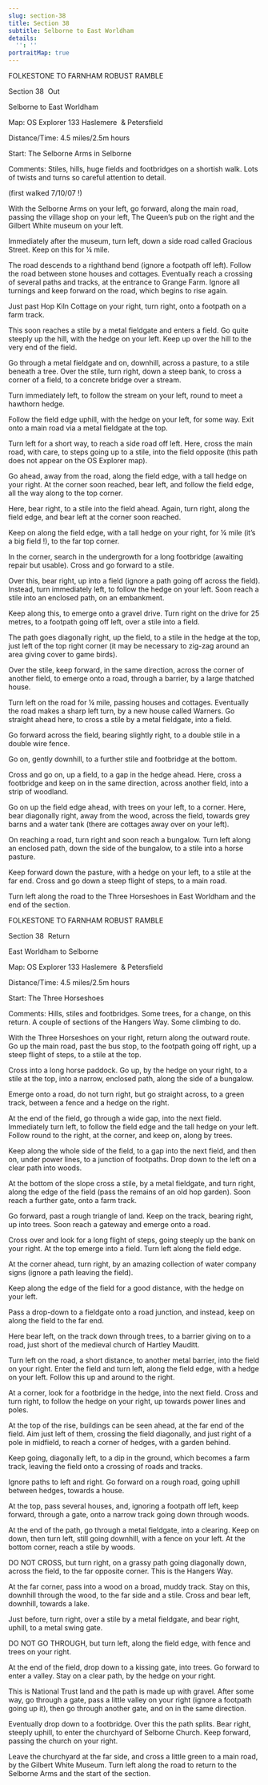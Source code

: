 ```yaml
---
slug: section-38
title: Section 38
subtitle: Selborne to East Worldham
details:
  '': ''
portraitMap: true
---
```

FOLKESTONE TO FARNHAM ROBUST RAMBLE

Section 38  Out

Selborne to East Worldham

Map: OS Explorer 133 Haslemere  & Petersfield

Distance/Time: 4.5 miles/2.5m hours

Start: The Selborne Arms in Selborne

Comments: Stiles, hills, huge fields and footbridges on a shortish walk. Lots of twists and turns so careful attention to detail.

(first walked 7/10/07 !)

With the Selborne Arms on your left, go forward, along the main road, passing the village shop on your left, The Queen’s pub on the right and the Gilbert White museum on your left.

Immediately after the museum, turn left, down a side road called Gracious Street. Keep on this for ¼ mile.

The road descends to a righthand bend (ignore a footpath off left). Follow the road between stone houses and cottages. Eventually reach a crossing of several paths and tracks, at the entrance to Grange Farm. Ignore all turnings and keep forward on the road, which begins to rise again.

Just past Hop Kiln Cottage on your right, turn right, onto a footpath on a farm track.

This soon reaches a stile by a metal fieldgate and enters a field. Go quite steeply up the hill, with the hedge on your left. Keep up over the hill to the very end of the field.

Go through a metal fieldgate and on, downhill, across a pasture, to a stile beneath a tree. Over the stile, turn right, down a steep bank, to cross a corner of a field, to a concrete bridge over a stream.

Turn immediately left, to follow the stream on your left, round to meet a hawthorn hedge.

Follow the field edge uphill, with the hedge on your left, for some way. Exit onto a main road via a metal fieldgate at the top.

Turn left for a short way, to reach a side road off left. Here, cross the main road, with care, to steps going up to a stile, into the field opposite (this path does not appear on the OS Explorer map).

Go ahead, away from the road, along the field edge, with a tall hedge on your right. At the corner soon reached, bear left, and follow the field edge, all the way along to the top corner.

Here, bear right, to a stile into the field ahead. Again, turn right, along the field edge, and bear left at the corner soon reached.

Keep on along the field edge, with a tall hedge on your right, for ¼ mile (it’s a big field !), to the far top corner.

In the corner, search in the undergrowth for a long footbridge (awaiting repair but usable). Cross and go forward to a stile.

Over this, bear right, up into a field (ignore a path going off across the field). Instead, turn immediately left, to follow the hedge on your left. Soon reach a stile into an enclosed path, on an embankment.

Keep along this, to emerge onto a gravel drive. Turn right on the drive for 25 metres, to a footpath going off left, over a stile into a field.

The path goes diagonally right, up the field, to a stile in the hedge at the top, just left of the top right corner (it may be necessary to zig-zag around an area giving cover to game birds).

Over the stile, keep forward, in the same direction, across the corner of another field, to emerge onto a road, through a barrier, by a large thatched house.

Turn left on the road for ¼ mile, passing houses and cottages. Eventually the road makes a sharp left turn, by a new house called Warners. Go straight ahead here, to cross a stile by a metal fieldgate, into a field.

Go forward across the field, bearing slightly right, to a double stile in a double wire fence.

Go on, gently downhill, to a further stile and footbridge at the bottom.

Cross and go on, up a field, to a gap in the hedge ahead. Here, cross a footbridge and keep on in the same direction, across another field, into a strip of woodland.

Go on up the field edge ahead, with trees on your left, to a corner. Here, bear diagonally right, away from the wood, across the field, towards grey barns and a water tank (there are cottages away over on your left).

On reaching a road, turn right and soon reach a bungalow. Turn left along an enclosed path, down the side of the bungalow, to a stile into a horse pasture.

Keep forward down the pasture, with a hedge on your left, to a stile at the far end. Cross and go down a steep flight of steps, to a main road.

Turn left along the road to the Three Horseshoes in East Worldham and the end of the section.

FOLKESTONE TO FARNHAM ROBUST RAMBLE

Section 38  Return

East Worldham to Selborne

Map: OS Explorer 133 Haslemere  & Petersfield

Distance/Time: 4.5 miles/2.5m hours

Start: The Three Horseshoes

Comments: Hills, stiles and footbridges. Some trees, for a change, on this return. A couple of sections of the Hangers Way. Some climbing to do.

With the Three Horseshoes on your right, return along the outward route. Go up the main road, past the bus stop, to the footpath going off right, up a steep flight of steps, to a stile at the top.

Cross into a long horse paddock. Go up, by the hedge on your right, to a stile at the top, into a narrow, enclosed path, along the side of a bungalow.

Emerge onto a road, do not turn right, but go straight across, to a green track, between a fence and a hedge on the right.

At the end of the field, go through a wide gap, into the next field. Immediately turn left, to follow the field edge and the tall hedge on your left. Follow round to the right, at the corner, and keep on, along by trees.

Keep along the whole side of the field, to a gap into the next field, and then on, under power lines, to a junction of footpaths. Drop down to the left on a clear path into woods.

At the bottom of the slope cross a stile, by a metal fieldgate, and turn right, along the edge of the field (pass the remains of an old hop garden). Soon reach a further gate, onto a farm track.

Go forward, past a rough triangle of land. Keep on the track, bearing right, up into trees. Soon reach a gateway and emerge onto a road.

Cross over and look for a long flight of steps, going steeply up the bank on your right. At the top emerge into a field. Turn left along the field edge.

At the corner ahead, turn right, by an amazing collection of water company signs (ignore a path leaving the field).

Keep along the edge of the field for a good distance, with the hedge on your left.

Pass a drop-down to a fieldgate onto a road junction, and instead, keep on along the field to the far end.

Here bear left, on the track down through trees, to a barrier giving on to a road, just short of the medieval church of Hartley Mauditt.

Turn left on the road, a short distance, to another metal barrier, into the field on your right. Enter the field and turn left, along the field edge, with a hedge on your left. Follow this up and around to the right.

At a corner, look for a footbridge in the hedge, into the next field. Cross and turn right, to follow the hedge on your right, up towards power lines and poles.

At the top of the rise, buildings can be seen ahead, at the far end of the field. Aim just left of them, crossing the field diagonally, and just right of a pole in midfield, to reach a corner of hedges, with a garden behind.

Keep going, diagonally left, to a dip in the ground, which becomes a farm track, leaving the field onto a crossing of roads and tracks.

Ignore paths to left and right. Go forward on a rough road, going uphill between hedges, towards a house.

At the top, pass several houses, and, ignoring a footpath off left, keep forward, through a gate, onto a narrow track going down through woods.

At the end of the path, go through a metal fieldgate, into a clearing. Keep on down, then turn left, still going downhill, with a fence on your left. At the bottom corner, reach a stile by woods.

DO NOT CROSS, but turn right, on a grassy path going diagonally down, across the field, to the far opposite corner. This is the Hangers Way.

At the far corner, pass into a wood on a broad, muddy track. Stay on this, downhill through the wood, to the far side and a stile. Cross and bear left, downhill, towards a lake.

Just before, turn right, over a stile by a metal fieldgate, and bear right, uphill, to a metal swing gate.

DO NOT GO THROUGH, but turn left, along the field edge, with fence and trees on your right.

At the end of the field, drop down to a kissing gate, into trees. Go forward to enter a valley. Stay on a clear path, by the hedge on your right.

This is National Trust land and the path is made up with gravel. After some way, go through a gate, pass a little valley on your right (ignore a footpath going up it), then go through another gate, and on in the same direction.

Eventually drop down to a footbridge. Over this the path splits. Bear right, steeply uphill, to enter the churchyard of Selborne Church. Keep forward, passing the church on your right.

Leave the churchyard at the far side, and cross a little green to a main road, by the Gilbert White Museum. Turn left along the road to return to the Selborne Arms and the start of the section.
